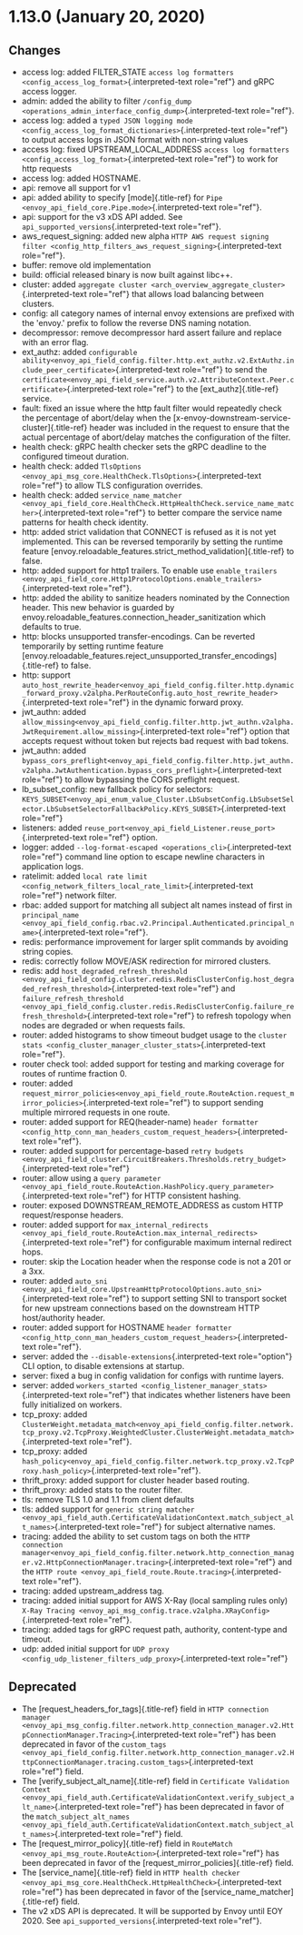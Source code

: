 1.13.0 (January 20, 2020)
=========================

Changes
-------

-   access log: added FILTER_STATE
    `access log formatters <config_access_log_format>`{.interpreted-text
    role="ref"} and gRPC access logger.
-   admin: added the ability to filter
    `/config_dump <operations_admin_interface_config_dump>`{.interpreted-text
    role="ref"}.
-   access log: added a
    `typed JSON logging mode <config_access_log_format_dictionaries>`{.interpreted-text
    role="ref"} to output access logs in JSON format with non-string
    values
-   access log: fixed UPSTREAM_LOCAL_ADDRESS
    `access log formatters <config_access_log_format>`{.interpreted-text
    role="ref"} to work for http requests
-   access log: added HOSTNAME.
-   api: remove all support for v1
-   api: added ability to specify [mode]{.title-ref} for
    `Pipe <envoy_api_field_core.Pipe.mode>`{.interpreted-text
    role="ref"}.
-   api: support for the v3 xDS API added. See
    `api_supported_versions`{.interpreted-text role="ref"}.
-   aws_request_signing: added new alpha
    `HTTP AWS request signing filter <config_http_filters_aws_request_signing>`{.interpreted-text
    role="ref"}.
-   buffer: remove old implementation
-   build: official released binary is now built against libc++.
-   cluster: added
    `aggregate cluster <arch_overview_aggregate_cluster>`{.interpreted-text
    role="ref"} that allows load balancing between clusters.
-   config: all category names of internal envoy extensions are prefixed
    with the \'envoy.\' prefix to follow the reverse DNS naming
    notation.
-   decompressor: remove decompressor hard assert failure and replace
    with an error flag.
-   ext_authz: added
    `configurable ability<envoy_api_field_config.filter.http.ext_authz.v2.ExtAuthz.include_peer_certificate>`{.interpreted-text
    role="ref"} to send the
    `certificate<envoy_api_field_service.auth.v2.AttributeContext.Peer.certificate>`{.interpreted-text
    role="ref"} to the [ext_authz]{.title-ref} service.
-   fault: fixed an issue where the http fault filter would repeatedly
    check the percentage of abort/delay when the
    [x-envoy-downstream-service-cluster]{.title-ref} header was included
    in the request to ensure that the actual percentage of abort/delay
    matches the configuration of the filter.
-   health check: gRPC health checker sets the gRPC deadline to the
    configured timeout duration.
-   health check: added
    `TlsOptions <envoy_api_msg_core.HealthCheck.TlsOptions>`{.interpreted-text
    role="ref"} to allow TLS configuration overrides.
-   health check: added
    `service_name_matcher <envoy_api_field_core.HealthCheck.HttpHealthCheck.service_name_matcher>`{.interpreted-text
    role="ref"} to better compare the service name patterns for health
    check identity.
-   http: added strict validation that CONNECT is refused as it is not
    yet implemented. This can be reversed temporarily by setting the
    runtime feature
    [envoy.reloadable_features.strict_method_validation]{.title-ref} to
    false.
-   http: added support for http1 trailers. To enable use
    `enable_trailers <envoy_api_field_core.Http1ProtocolOptions.enable_trailers>`{.interpreted-text
    role="ref"}.
-   http: added the ability to sanitize headers nominated by the
    Connection header. This new behavior is guarded by
    envoy.reloadable_features.connection_header_sanitization which
    defaults to true.
-   http: blocks unsupported transfer-encodings. Can be reverted
    temporarily by setting runtime feature
    [envoy.reloadable_features.reject_unsupported_transfer_encodings]{.title-ref}
    to false.
-   http: support
    `auto_host_rewrite_header<envoy_api_field_config.filter.http.dynamic_forward_proxy.v2alpha.PerRouteConfig.auto_host_rewrite_header>`{.interpreted-text
    role="ref"} in the dynamic forward proxy.
-   jwt_authn: added
    `allow_missing<envoy_api_field_config.filter.http.jwt_authn.v2alpha.JwtRequirement.allow_missing>`{.interpreted-text
    role="ref"} option that accepts request without token but rejects
    bad request with bad tokens.
-   jwt_authn: added
    `bypass_cors_preflight<envoy_api_field_config.filter.http.jwt_authn.v2alpha.JwtAuthentication.bypass_cors_preflight>`{.interpreted-text
    role="ref"} to allow bypassing the CORS preflight request.
-   lb_subset_config: new fallback policy for selectors:
    `KEYS_SUBSET<envoy_api_enum_value_Cluster.LbSubsetConfig.LbSubsetSelector.LbSubsetSelectorFallbackPolicy.KEYS_SUBSET>`{.interpreted-text
    role="ref"}
-   listeners: added
    `reuse_port<envoy_api_field_Listener.reuse_port>`{.interpreted-text
    role="ref"} option.
-   logger: added
    `--log-format-escaped <operations_cli>`{.interpreted-text
    role="ref"} command line option to escape newline characters in
    application logs.
-   ratelimit: added
    `local rate limit <config_network_filters_local_rate_limit>`{.interpreted-text
    role="ref"} network filter.
-   rbac: added support for matching all subject alt names instead of
    first in
    `principal_name <envoy_api_field_config.rbac.v2.Principal.Authenticated.principal_name>`{.interpreted-text
    role="ref"}.
-   redis: performance improvement for larger split commands by avoiding
    string copies.
-   redis: correctly follow MOVE/ASK redirection for mirrored clusters.
-   redis: add
    `host_degraded_refresh_threshold <envoy_api_field_config.cluster.redis.RedisClusterConfig.host_degraded_refresh_threshold>`{.interpreted-text
    role="ref"} and
    `failure_refresh_threshold <envoy_api_field_config.cluster.redis.RedisClusterConfig.failure_refresh_threshold>`{.interpreted-text
    role="ref"} to refresh topology when nodes are degraded or when
    requests fails.
-   router: added histograms to show timeout budget usage to the
    `cluster stats <config_cluster_manager_cluster_stats>`{.interpreted-text
    role="ref"}.
-   router check tool: added support for testing and marking coverage
    for routes of runtime fraction 0.
-   router: added
    `request_mirror_policies<envoy_api_field_route.RouteAction.request_mirror_policies>`{.interpreted-text
    role="ref"} to support sending multiple mirrored requests in one
    route.
-   router: added support for REQ(header-name)
    `header formatter <config_http_conn_man_headers_custom_request_headers>`{.interpreted-text
    role="ref"}.
-   router: added support for percentage-based
    `retry budgets <envoy_api_field_cluster.CircuitBreakers.Thresholds.retry_budget>`{.interpreted-text
    role="ref"}
-   router: allow using a
    `query parameter <envoy_api_field_route.RouteAction.HashPolicy.query_parameter>`{.interpreted-text
    role="ref"} for HTTP consistent hashing.
-   router: exposed DOWNSTREAM_REMOTE_ADDRESS as custom HTTP
    request/response headers.
-   router: added support for
    `max_internal_redirects <envoy_api_field_route.RouteAction.max_internal_redirects>`{.interpreted-text
    role="ref"} for configurable maximum internal redirect hops.
-   router: skip the Location header when the response code is not a 201
    or a 3xx.
-   router: added
    `auto_sni <envoy_api_field_core.UpstreamHttpProtocolOptions.auto_sni>`{.interpreted-text
    role="ref"} to support setting SNI to transport socket for new
    upstream connections based on the downstream HTTP host/authority
    header.
-   router: added support for HOSTNAME `header formatter
    <config_http_conn_man_headers_custom_request_headers>`{.interpreted-text
    role="ref"}.
-   server: added the `--disable-extensions`{.interpreted-text
    role="option"} CLI option, to disable extensions at startup.
-   server: fixed a bug in config validation for configs with runtime
    layers.
-   server: added
    `workers_started <config_listener_manager_stats>`{.interpreted-text
    role="ref"} that indicates whether listeners have been fully
    initialized on workers.
-   tcp_proxy: added
    `ClusterWeight.metadata_match<envoy_api_field_config.filter.network.tcp_proxy.v2.TcpProxy.WeightedCluster.ClusterWeight.metadata_match>`{.interpreted-text
    role="ref"}.
-   tcp_proxy: added
    `hash_policy<envoy_api_field_config.filter.network.tcp_proxy.v2.TcpProxy.hash_policy>`{.interpreted-text
    role="ref"}.
-   thrift_proxy: added support for cluster header based routing.
-   thrift_proxy: added stats to the router filter.
-   tls: remove TLS 1.0 and 1.1 from client defaults
-   tls: added support for
    `generic string matcher <envoy_api_field_auth.CertificateValidationContext.match_subject_alt_names>`{.interpreted-text
    role="ref"} for subject alternative names.
-   tracing: added the ability to set custom tags on both the
    `HTTP connection manager<envoy_api_field_config.filter.network.http_connection_manager.v2.HttpConnectionManager.tracing>`{.interpreted-text
    role="ref"} and the
    `HTTP route <envoy_api_field_route.Route.tracing>`{.interpreted-text
    role="ref"}.
-   tracing: added upstream_address tag.
-   tracing: added initial support for AWS X-Ray (local sampling rules
    only)
    `X-Ray Tracing <envoy_api_msg_config.trace.v2alpha.XRayConfig>`{.interpreted-text
    role="ref"}.
-   tracing: added tags for gRPC request path, authority, content-type
    and timeout.
-   udp: added initial support for
    `UDP proxy <config_udp_listener_filters_udp_proxy>`{.interpreted-text
    role="ref"}

Deprecated
----------

-   The [request_headers_for_tags]{.title-ref} field in
    `HTTP connection manager
    <envoy_api_msg_config.filter.network.http_connection_manager.v2.HttpConnectionManager.Tracing>`{.interpreted-text
    role="ref"} has been deprecated in favor of the `custom_tags
    <envoy_api_field_config.filter.network.http_connection_manager.v2.HttpConnectionManager.tracing.custom_tags>`{.interpreted-text
    role="ref"} field.
-   The [verify_subject_alt_name]{.title-ref} field in
    `Certificate Validation Context
    <envoy_api_field_auth.CertificateValidationContext.verify_subject_alt_name>`{.interpreted-text
    role="ref"} has been deprecated in favor of the
    `match_subject_alt_names
    <envoy_api_field_auth.CertificateValidationContext.match_subject_alt_names>`{.interpreted-text
    role="ref"} field.
-   The [request_mirror_policy]{.title-ref} field in
    `RouteMatch <envoy_api_msg_route.RouteAction>`{.interpreted-text
    role="ref"} has been deprecated in favor of the
    [request_mirror_policies]{.title-ref} field.
-   The [service_name]{.title-ref} field in
    `HTTP health checker <envoy_api_msg_core.HealthCheck.HttpHealthCheck>`{.interpreted-text
    role="ref"} has been deprecated in favor of the
    [service_name_matcher]{.title-ref} field.
-   The v2 xDS API is deprecated. It will be supported by Envoy until
    EOY 2020. See `api_supported_versions`{.interpreted-text
    role="ref"}.
